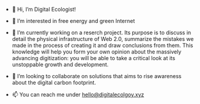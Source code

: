- 👋 Hi, I’m Digital Ecologist!

- 👀 I’m interested in free energy and green Internet

- 🌱 I’m currently working on a reserch project. 
Its purpose is to discuss in detail the physical infrastructure of Web 2.0, 
summarize the mistakes we made in the process of creating it and draw conclusions from them. 
This knowledge will help you form your own opinion about the massively advancing digitization: you will be able to take a critical look at its unstoppable growth and development. 

- 💞️ I’m looking to collaborate on solutions that aims to rise awareness about the digital carbon footprint. 

- 📫 You can reach me under hello@digitalecolgoy.xyz

<!---
DigitalEcology/DigitalEcology is a ✨ special ✨ repository because its `README.md` (this file) appears on your GitHub profile.
You can click the Preview link to take a look at your changes.
--->

